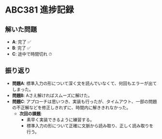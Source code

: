 # ABC381 進捗記録

## 解いた問題
- **A**: 完了 ✅
- **B**: 完了 ✅
- **C**: 途中で時間切れ ⏱

## 振り返り
- **問題A**: 標準入力の形について深く文を読んでいなくて、何回もエラーが出てしまった。
- **問題B**: Aさえ解ければスムーズに解けた。
- **問題C**: アプローチは思いつき、実装も行ったが、タイムアウト、一部の問題の不正解などを修正しきれずに、時間内に解ききれなかった。
  - **次回の課題**:
    - 素早く実装できるように練習する。
    - 標準入力の形について正確に文脈から読み取り、正しく読み取りを行う。
